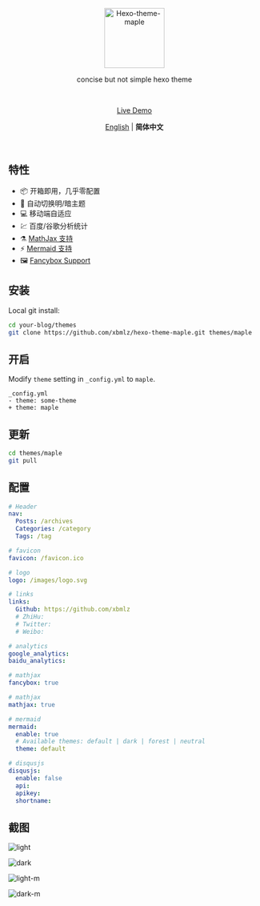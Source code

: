 <p align='center'>
  <img src='https://raw.githubusercontent.com/xbmlz/hexo-theme-maple/main/source/images/logo.svg' alt='Hexo-theme-maple' width='120'/>
</p>

<p align='center'>
concise but not simple hexo theme
</p>

<br>

<p align='center'>
<a href="https://xbmlz.github.io">Live Demo</a>
</p>

<p align='center'>
<a href="https://github.com/xbmlz/hexo-theme-maple/blob/main/README.md">English</a> | <b>简体中文</b>

</p>

<br>

## 特性

- 📦 开箱即用，几乎零配置
- 🎨 自动切换明/暗主题
- 💻 移动端自适应
- 💹 百度/谷歌分析统计
- ⚗️ [MathJax 支持](http://docs.mathjax.org/en/latest/)
- ⚡️ [Mermaid 支持](https://mermaid-js.github.io/mermaid)
- 🖼️ [Fancybox Support](https://fancyapps.com/docs/ui/fancybox)

## 安装

Local git install:

```bash
cd your-blog/themes
git clone https://github.com/xbmlz/hexo-theme-maple.git themes/maple
```

## 开启

Modify `theme` setting in `_config.yml` to `maple`.

```text
_config.yml
- theme: some-theme
+ theme: maple
```

## 更新

```bash
cd themes/maple
git pull
```

## 配置

```yaml
# Header
nav:
  Posts: /archives
  Categories: /category
  Tags: /tag

# favicon
favicon: /favicon.ico

# logo
logo: /images/logo.svg

# links
links:
  Github: https://github.com/xbmlz
  # ZhiHu:
  # Twitter:
  # Weibo:

# analytics
google_analytics:
baidu_analytics:

# mathjax
fancybox: true

# mathjax
mathjax: true

# mermaid
mermaid:
  enable: true
  # Available themes: default | dark | forest | neutral
  theme: default

# disqusjs
disqusjs:
  enable: false
  api:
  apikey:
  shortname:
```
## 截图

![light](https://cdn.jsdelivr.net/gh/xbmlz/static@main/img/202207201507443.png)

![dark](https://cdn.jsdelivr.net/gh/xbmlz/static@main/img/202207201507612.png)

![light-m](https://cdn.jsdelivr.net/gh/xbmlz/static@main/img/202207201508341.png)

![dark-m](https://cdn.jsdelivr.net/gh/xbmlz/static@main/img/202207201508877.png)
